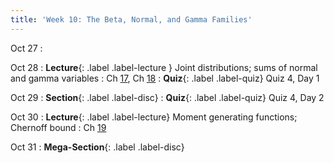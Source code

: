 ```yaml
---
title: 'Week 10: The Beta, Normal, and Gamma Families'
---
```


Oct 27
: 

Oct 28
: **Lecture**{: .label .label-lecture } Joint distributions; sums of normal and gamma variables
    : Ch [17](http://prob140.org/textbook/content/Chapter_17/00_Joint_Densities.html), Ch [18](http://prob140.org/textbook/content/Chapter_18/00_The_Normal_and_Gamma_Families.html)
: **Quiz**{: .label .label-quiz} Quiz 4, Day 1

Oct 29
: **Section**{: .label .label-disc}
: **Quiz**{: .label .label-quiz} Quiz 4, Day 2

Oct 30
: **Lecture**{: .label .label-lecture} Moment generating functions; Chernoff bound
    : Ch [19](http://prob140.org/textbook/content/Chapter_19/00_Distributions_of_Sums.html)

Oct 31
: **Mega-Section**{: .label .label-disc}